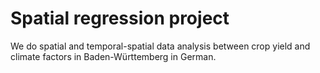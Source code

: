 # Spatial regression project
We do spatial and temporal-spatial data analysis between crop yield and climate factors in Baden-Württemberg in German.

